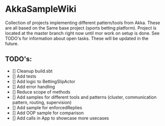 # AkkaSampleWiki
Collection of projects implementing different pattern/tools from Akka. These are all based on the Same base project (sports betting platform).
Project is located at the master branch right now until mor work on setup is done. See TODO's for information about open tasks. These will be updated in the future.

## TODO's:
- [] Cleanup build.sbt
- [] Add tests
- [] Add logic to BettingSlipActor
- [] Add error handling
- [] Reduce scope of methods
- [] Add samples for different tools and patterns (cluster, communication pattern, routing, supervision)
- [] Add sample for enforcedReplies
- [] Add OOP sample for comparison
- [] Add calls in App to showcase more usecases
